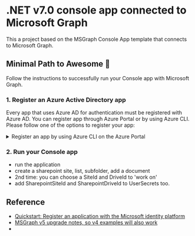 # .NET v7.0 console app connected to Microsoft Graph

This a project based on the MSGraph Console App template that connects to Microsoft Graph.


## Minimal Path to Awesome 🚀

Follow the instructions to successfully run your Console app with Microsoft Graph.

### 1. Register an Azure Active Directory app

Every app that uses Azure AD for authentication must be registered with Azure AD. You can register app through Azure Portal or by using Azure CLI. Please follow one of the options to register your app:

<details>
  <summary>Register an app by using Azure CLI on the Azure Portal</summary>
* run AppCreationScripts, it will update appsettings.json
* Open Powershell as admin, open RegisterApp.ps1
* copy into new ps file
* change the values as per your Azure
* run the script
* do not commit the secret values into git, move sensitive data out of appsettings.json
* cut the values from appsettings.json into user secrets
* ensure there are only blank values in appsettings.json
* Open Azure Portal AAD|Enterprise Applications blade: https://portal.azure.com/#view/Microsoft_AAD_IAM/StartboardApplicationsMenuBlade/~/AppAppsPreview/menuId~/null
* open your app
* open permissions
* to request additional permissions for this application, use the 'application registration​'
* grant the following scopes: 
 - SharePointTenantSettings.ReadWrite.All
 - Directory.ReadWrite.All
 - Sites.Read.All
 - Files.ReadWrite.All
 - User.Read.All
 - BrowserSiteLists.ReadWrite.All
* go back to your app ( back button on history)
* Grant admin Consnet for {Tenant name}
</details>

### 2. Run your Console app

* run the application
* create a sharepoint site, list, subfolder, add a document
* 2nd time: you can choose a SiteId and DriveId to 'work on'
* add SharepointSiteId and SharepointDriveId to UserSecrets too.

## Reference

* [Quickstart: Register an application with the Microsoft identity platform](https://learn.microsoft.com/en-us/azure/active-directory/develop/quickstart-register-app)
* [MSGraph v5 upgrade notes, so v4 examples will also work](https://github.com/microsoftgraph/msgraph-sdk-dotnet/blob/feature/5.0/docs/upgrade-to-v5.md)
* []()
